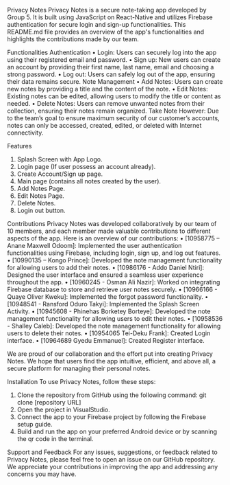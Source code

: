 Privacy Notes
Privacy Notes is a secure note-taking app developed by Group 5. It is built using JavaScript on React-Native and utilizes Firebase authentication for secure login and sign-up functionalities. 
This README.md file provides an overview of the app's functionalities and highlights the contributions made by our team.

Functionalities
Authentication 
• Login: Users can securely log into the app using their registered email and password. 
• Sign up: New users can create an account by providing their first name, last name, email and choosing a strong password. 
• Log out: Users can safely log out of the app, ensuring their data remains secure.
Note Management 
• Add Notes: Users can create new notes by providing a title and the content of the note. 
• Edit Notes: Existing notes can be edited, allowing users to modify the title or content as needed. • Delete Notes: Users can remove unwanted notes from their collection, ensuring their notes remain organized.
Take Note However: Due to the team’s goal to ensure maximum security of our customer’s accounts, notes can only be accessed, created, edited, or deleted with Internet connectivity.

Features
1.	Splash Screen with App Logo.
2.	Login page (If user possess an account already).
3.	Create Account/Sign up page.
4.	Main page (contains all notes created by the user).
5.	Add Notes Page.
6.	Edit Notes Page.
7.	Delete Notes. 
8.	Login out button.


Contributions
Privacy Notes was developed collaboratively by our team of 10 members, and each member made valuable contributions to different aspects of the app. Here is an overview of our contributions:
• [10958775 – Anane Maxwell Odoom]: Implemented the user authentication functionalities using Firebase, including login, sign up, and log out features.
• [10990135 – Kongo Prince]: Developed the note management functionality for allowing users to add their notes.
• [10986176 - Addo Daniel Ntiri]: Designed the user interface and ensured a seamless user experience throughout the app.
• [10960245 - Osman Ali Nazir]: Worked on integrating Firebase database to store and retrieve user notes securely.
• [10966166 - Quaye Oliver Kweku]: Implemented the forgot password functionality.
• [10948541 - Ransford Oduro Takyi]: Implemented the Splash Screen Activity.
• [10945608 - Phinehas Borketey Borteye]: Developed the note management functionality for allowing users to edit their notes.
• [10958536 - Shalley Caleb]: Developed the note management functionality for allowing users to delete their notes.
• [10954065 Tei-Deku Frank]: Created Login interface.
• [10964689 Gyedu Emmanuel]: Created Register interface.


We are proud of our collaboration and the effort put into creating Privacy Notes. We hope that users find the app intuitive, efficient, and above all, a secure platform for managing their personal notes.

Installation
To use Privacy Notes, follow these steps:
1.	Clone the repository from GitHub using the following command:
git clone [repository URL]
2.	Open the project in VisualStudio.
3.	Connect the app to your Firebase project by following the Firebase setup guide.
4.	Build and run the app on your preferred Android device or by scanning the qr code in the terminal.

Support and Feedback
For any issues, suggestions, or feedback related to Privacy Notes, please feel free to open an issue on our GitHub repository. We appreciate your contributions in improving the app and addressing any concerns you may have.

